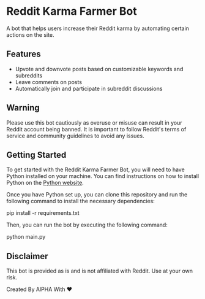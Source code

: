 # Reddit Karma Farmer Bot

A bot that helps users increase their Reddit karma by automating certain actions on the site.

## Features

- Upvote and downvote posts based on customizable keywords and subreddits
- Leave comments on posts
- Automatically join and participate in subreddit discussions

## Warning

Please use this bot cautiously as overuse or misuse can result in your Reddit account being banned. It is important to follow Reddit's terms of service and community guidelines to avoid any issues.

## Getting Started

To get started with the Reddit Karma Farmer Bot, you will need to have Python installed on your machine. You can find instructions on how to install Python on the [Python website](https://www.python.org/).

Once you have Python set up, you can clone this repository and run the following command to install the necessary dependencies:

pip install -r requirements.txt


Then, you can run the bot by executing the following command:

python main.py

## Disclaimer

This bot is provided as is and is not affiliated with Reddit. Use at your own risk.

Created By AlPHA With ❤️
